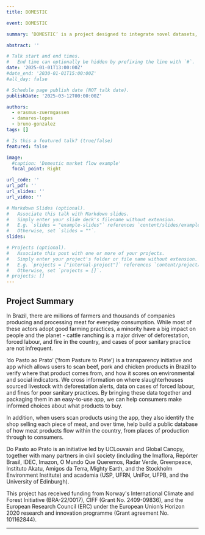 ```yaml
---
title: DOMESTIC

event: DOMESTIC

summary: ‘DOMESTIC’ is a project designed to integrate novel datasets, addressing the current data scarcity in the study of domestic markets.

abstract: ''

# Talk start and end times.
#   End time can optionally be hidden by prefixing the line with `#`.
date: '2025-01-01T13:00:00Z'
#date_end: '2030-01-01T15:00:00Z'
#all_day: false

# Schedule page publish date (NOT talk date).
publishDate: '2025-03-12T00:00:00Z'

authors: 
  - erasmus-zuermgassen
  - damares-lopes
  - bruno-gonzalez
tags: []

# Is this a featured talk? (true/false)
featured: false

image:
  #caption: 'Domestic market flow example'
  focal_point: Right

url_code: ''
url_pdf: ''
url_slides: ''
url_video: ''

# Markdown Slides (optional).
#   Associate this talk with Markdown slides.
#   Simply enter your slide deck's filename without extension.
#   E.g. `slides = "example-slides"` references `content/slides/example-slides.md`.
#   Otherwise, set `slides = ""`.
slides:

# Projects (optional).
#   Associate this post with one or more of your projects.
#   Simply enter your project's folder or file name without extension.
#   E.g. `projects = ["internal-project"]` references `content/project/deep-learning/index.md`.
#   Otherwise, set `projects = []`.
# projects: []
---
```


## Project Summary 

In Brazil, there are millions of farmers and thousands of companies producing and processing meat for everyday consumption. While most of these actors adopt good farming practices, a minority have a big impact on people and the planet - cattle ranching is a major driver of deforestation, forced labour, and fire in the country, and cases of poor sanitary practice are not infrequent.

‘do Pasto ao Prato’ (‘from Pasture to Plate’) is a transparency initiative and app which allows users to scan beef, pork and chicken products in Brazil to verify where that product comes from, and how it scores on environmental and social indicators.
We cross information on where slaughterhouses sourced livestock with deforestation alerts, data on cases of forced labour, and fines for poor sanitary practices. By bringing these data together and packaging them in an easy-to-use app, we can help consumers make informed choices about what products to buy.

In addition, when users scan products using the app, they also identify the shop selling each piece of meat, and over time, help build a public database of how meat products flow within the country, from places of production through to consumers.

Do Pasto ao Prato is an initiative led by UCLouvain and Global Canopy, together with many partners in civil society (including the Imaflora, Repórter Brasil, IDEC, Imazon, O Mundo Que Queremos, Radar Verde, Greenpeace, Instituto Akatu, Amigos da Terra, Mighty Earth, and the Stockholm Environment Institute) and academia (USP, UFRN, UniFor, UFPB, and the University of Edinburgh).

This project has received funding from Norway's International Climate and Forest Initiative (BRA-22/0017), CIFF (Grant No. 2409-09836), and the European Research Council (ERC) under the European Union’s Horizon 2020 research and innovation programme (Grant agreement No. 101162844).

---
